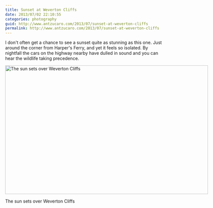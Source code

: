 ```yaml
---
title: Sunset at Weverton Cliffs
date: 2013/07/02 22:10:55
categories: photography
guid: http://www.antzucaro.com/2013/07/sunset-at-weverton-cliffs
permalink: http://www.antzucaro.com/2013/07/sunset-at-weverton-cliffs
---
```

I don't often get a chance to see a sunset quite as stunning as this
one. Just around the corner from Harper's Ferry, and yet it feels so
isolated. By nightfall the cars on the highway nearby have dulled in
sound and you can hear the wildlife taking precedence. 

<div class='wp-caption aligncenter' style='width: 655px; margin-left:
auto; margin-right: auto;'>
  <a
href="http://media.antzucaro.com/uploads/2013/7/WevertonNight/l/Weverton_030_altered_l.jpg"
title="The sun sets over Weverton Cliffs">
    <img width="650" height="413" alt="The sun sets over Weverton
Cliffs" title="The sun sets over Weverton Cliffs"
src="http://media.antzucaro.com/uploads/2013/7/WevertonNight/m/Weverton_030_altered_m.jpg">
  </a>
    <p class='wp-caption-text'>The sun sets over Weverton Cliffs</p>
</div>
